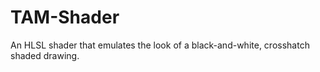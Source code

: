 # TAM-Shader
An HLSL shader that emulates the look of a black-and-white, crosshatch shaded drawing.
